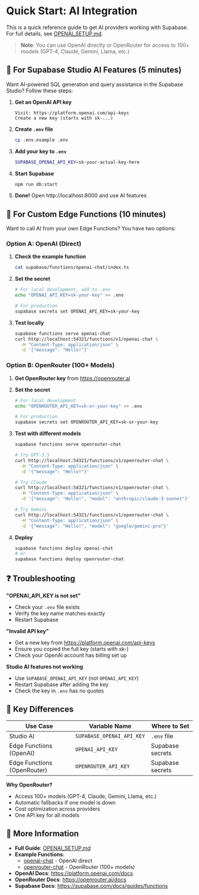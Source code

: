 # Quick Start: AI Integration

This is a quick reference guide to get AI providers working with Supabase. For full details, see [OPENAI_SETUP.md](OPENAI_SETUP.md).

> **Note**: You can use OpenAI directly or OpenRouter for access to 100+ models (GPT-4, Claude, Gemini, Llama, etc.)

## 🚀 For Supabase Studio AI Features (5 minutes)

Want AI-powered SQL generation and query assistance in the Supabase Studio? Follow these steps:

1. **Get an OpenAI API key**
   ```
   Visit: https://platform.openai.com/api-keys
   Create a new key (starts with sk-...)
   ```

2. **Create `.env` file**
   ```bash
   cp .env.example .env
   ```

3. **Add your key to `.env`**
   ```bash
   SUPABASE_OPENAI_API_KEY=sk-your-actual-key-here
   ```

4. **Start Supabase**
   ```bash
   npm run db:start
   ```

5. **Done!** Open http://localhost:8000 and use AI features

## 🔧 For Custom Edge Functions (10 minutes)

Want to call AI from your own Edge Functions? You have two options:

### Option A: OpenAI (Direct)

1. **Check the example function**
   ```bash
   cat supabase/functions/openai-chat/index.ts
   ```

2. **Set the secret**
   ```bash
   # For local development, add to .env
   echo "OPENAI_API_KEY=sk-your-key" >> .env
   
   # For production
   supabase secrets set OPENAI_API_KEY=sk-your-key
   ```

3. **Test locally**
   ```bash
   supabase functions serve openai-chat
   curl http://localhost:54321/functions/v1/openai-chat \
     -H "Content-Type: application/json" \
     -d '{"message": "Hello!"}'
   ```

### Option B: OpenRouter (100+ Models)

1. **Get OpenRouter key** from https://openrouter.ai

2. **Set the secret**
   ```bash
   # For local development
   echo "OPENROUTER_API_KEY=sk-or-your-key" >> .env
   
   # For production
   supabase secrets set OPENROUTER_API_KEY=sk-or-your-key
   ```

3. **Test with different models**
   ```bash
   supabase functions serve openrouter-chat
   
   # Try GPT-3.5
   curl http://localhost:54321/functions/v1/openrouter-chat \
     -H "Content-Type: application/json" \
     -d '{"message": "Hello!"}'
   
   # Try Claude
   curl http://localhost:54321/functions/v1/openrouter-chat \
     -H "Content-Type: application/json" \
     -d '{"message": "Hello!", "model": "anthropic/claude-3-sonnet"}'
   
   # Try Gemini
   curl http://localhost:54321/functions/v1/openrouter-chat \
     -H "Content-Type: application/json" \
     -d '{"message": "Hello!", "model": "google/gemini-pro"}'
   ```

4. **Deploy**
   ```bash
   supabase functions deploy openai-chat
   # or
   supabase functions deploy openrouter-chat
   ```

## ❓ Troubleshooting

**"OPENAI_API_KEY is not set"**
- Check your `.env` file exists
- Verify the key name matches exactly
- Restart Supabase

**"Invalid API key"**
- Get a new key from https://platform.openai.com/api-keys
- Ensure you copied the full key (starts with sk-)
- Check your OpenAI account has billing set up

**Studio AI features not working**
- Use `SUPABASE_OPENAI_API_KEY` (not `OPENAI_API_KEY`)
- Restart Supabase after adding the key
- Check the key in `.env` has no quotes

## 📝 Key Differences

| Use Case | Variable Name | Where to Set |
|----------|--------------|--------------|
| Studio AI | `SUPABASE_OPENAI_API_KEY` | `.env` file |
| Edge Functions (OpenAI) | `OPENAI_API_KEY` | Supabase secrets |
| Edge Functions (OpenRouter) | `OPENROUTER_API_KEY` | Supabase secrets |

**Why OpenRouter?**
- Access 100+ models (GPT-4, Claude, Gemini, Llama, etc.)
- Automatic fallbacks if one model is down
- Cost optimization across providers
- One API key for all models

## 🔗 More Information

- **Full Guide**: [OPENAI_SETUP.md](OPENAI_SETUP.md)
- **Example Functions**: 
  - [openai-chat](supabase/functions/openai-chat/) - OpenAI direct
  - [openrouter-chat](supabase/functions/openrouter-chat/) - OpenRouter (100+ models)
- **OpenAI Docs**: https://platform.openai.com/docs
- **OpenRouter Docs**: https://openrouter.ai/docs
- **Supabase Docs**: https://supabase.com/docs/guides/functions
